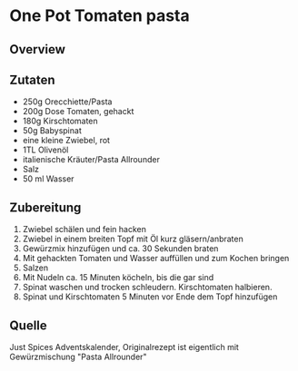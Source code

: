 # One Pot Tomaten pasta

## Overview

## Zutaten

- 250g Orecchiette/Pasta
- 200g Dose Tomaten, gehackt 
- 180g Kirschtomaten
- 50g Babyspinat
- eine kleine Zwiebel, rot
- 1TL Olivenöl
- italienische Kräuter/Pasta Allrounder
- Salz
- 50 ml Wasser

## Zubereitung

1. Zwiebel schälen und fein hacken
2. Zwiebel in einem breiten Topf mit Öl kurz gläsern/anbraten
3. Gewürzmix hinzufügen und ca. 30 Sekunden braten
4. Mit gehackten Tomaten und Wasser auffüllen und zum Kochen bringen
5. Salzen
6. Mit Nudeln ca. 15 Minuten köcheln, bis die gar sind
7. Spinat waschen und trocken schleudern. Kirschtomaten halbieren.
8. Spinat und Kirschtomaten 5 Minuten vor Ende dem Topf hinzufügen

## Quelle

Just Spices Adventskalender, Originalrezept ist eigentlich mit Gewürzmischung "Pasta Allrounder"

